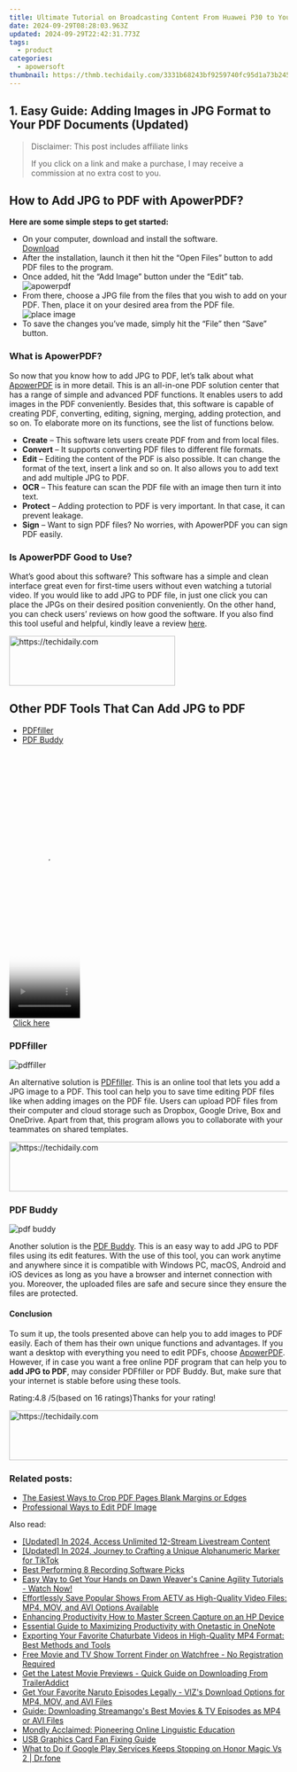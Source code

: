```yaml
---
title: Ultimate Tutorial on Broadcasting Content From Huawei P30 to Your Smart TV
date: 2024-09-29T08:28:03.963Z
updated: 2024-09-29T22:42:31.773Z
tags:
  - product
categories:
  - apowersoft
thumbnail: https://thmb.techidaily.com/3331b68243bf9259740fc95d1a73b2453b86dd532a7a2ec26036834e7833dd28.jpg
---
```


## 1. Easy Guide: Adding Images in JPG Format to Your PDF Documents (Updated)

>  Disclaimer: This post includes affiliate links
>
>  If you click on a link and make a purchase, I may receive a commission at no extra cost to you.
>

## How to Add JPG to PDF with ApowerPDF?

**Here are some simple steps to get started:**

* On your computer, download and install the software.  
[Download](https://tools.techidaily.com/apowersoft/products/)
* After the installation, launch it then hit the “Open Files” button to add PDF files to the program.
* Once added, hit the “Add Image” button under the “Edit” tab.  
![apowerpdf](https://www.apowersoft.com//webusupload.aoscdn.com/apowercom/wp-content/uploads/2020/07/add-image.jpg.webp)
* From there, choose a JPG file from the files that you wish to add on your PDF. Then, place it on your desired area from the PDF file.  
![place image](https://www.apowersoft.com//webusupload.aoscdn.com/apowercom/wp-content/uploads/2020/07/place-jpg.jpg.webp)
* To save the changes you’ve made, simply hit the “File” then “Save” button.

### What is ApowerPDF?

So now that you know how to add JPG to PDF, let’s talk about what [ApowerPDF](https://tools.techidaily.com/apowersoft/apower-pdf/) is in more detail. This is an all-in-one PDF solution center that has a range of simple and advanced PDF functions. It enables users to add images in the PDF conveniently. Besides that, this software is capable of creating PDF, converting, editing, signing, merging, adding protection, and so on. To elaborate more on its functions, see the list of functions below.

* **Create** – This software lets users create PDF from and from local files.
* **Convert** – It supports converting PDF files to different file formats.
* **Edit**  – Editing the content of the PDF is also possible. It can change the format of the text, insert a link and so on. It also allows you to add text and add multiple JPG to PDF.
* **OCR** – This feature can scan the PDF file with an image then turn it into text.
* **Protect** – Adding protection to PDF is very important. In that case, it can prevent leakage.
* **Sign** – Want to sign PDF files? No worries, with ApowerPDF you can sign PDF easily.

### Is ApowerPDF Good to Use?

What’s good about this software? This software has a simple and clean interface great even for first-time users without even watching a tutorial video. If you would like to add JPG to PDF file, in just one click you can place the JPGs on their desired position conveniently. On the other hand, you can check users’ reviews on how good the software. If you also find this tool useful and helpful, kindly leave a review [here](https://www.g2crowd.com/products/apowerpdf/reviews).

<!-- affiliate ads begin -->
<a href="https://aligracehair.sjv.io/c/5597632/1918661/19272" target="_top" id="1918661">
  <img src="//a.impactradius-go.com/display-ad/19272-1918661" border="0" alt="https://techidaily.com" width="300" height="90"/>
</a>
<img height="0" width="0" src="https://aligracehair.sjv.io/i/5597632/1918661/19272" style="position:absolute;visibility:hidden;" border="0" />
<!-- affiliate ads end -->

## Other PDF Tools That Can Add JPG to PDF

* [PDFfiller](https://tools.techidaily.com/apowersoft/products/)
* [PDF Buddy](https://tools.techidaily.com/apowersoft/products/)

<!-- affiliate ads begin -->
<span id="1977028">
					<video width="128" height="480" style="cursor:pointer"
           poster="//a.impactradius-go.com/display-clicktoplayimage/1977028.png"
           onclick="if(!this.playClicked){this.play();this.setAttribute('controls',true);this.playClicked=true;}">
	   <source src="//a.impactradius-go.com/display-ad/22993-1977028">
	   <img src="//a.impactradius-go.com/display-clicktoplayimage/1977028.png" style="border: none; height: 100%; width: 100%; object-fit: contain">
	</video>
	<div style="width:80px;text-align:center"><a href="javascript:window.open(decodeURIComponent('https%3A%2F%2Fhomestyler.sjv.io%2Fc%2F5597632%2F1977028%2F22993'), '_blank');void(0);">Click here</a></div>
</span>
<img height="0" width="0" src="https://imp.pxf.io/i/5597632/1977028/22993" style="position:absolute;visibility:hidden;" border="0" />
<!-- affiliate ads end -->

### PDFfiller

![pdffiller](https://www.apowersoft.com//webusupload.aoscdn.com/apowercom/wp-content/uploads/2020/07/add-image-pdffiller.jpg.webp)

An alternative solution is [PDFfiller](https://www.pdffiller.com/en/categories/add-image.htm). This is an online tool that lets you add a JPG image to a PDF. This tool can help you to save time editing PDF files like when adding images on the PDF file. Users can upload PDF files from their computer and cloud storage such as Dropbox, Google Drive, Box and OneDrive. Apart from that, this program allows you to collaborate with your teammates on shared templates.

<!-- affiliate ads begin -->
<a href="https://appsumo.8odi.net/c/5597632/2043617/7443" target="_top" id="2043617">
  <img src="//a.impactradius-go.com/display-ad/7443-2043617" border="0" alt="https://techidaily.com" width="728" height="90"/>
</a>
<img height="0" width="0" src="https://appsumo.8odi.net/i/5597632/2043617/7443" style="position:absolute;visibility:hidden;" border="0" />
<!-- affiliate ads end -->

### PDF Buddy

![pdf buddy](https://www.apowersoft.com//webusupload.aoscdn.com/apowercom/wp-content/uploads/2020/07/add-jpg-using-pdfbuddy.jpg.webp)

Another solution is the [PDF Buddy](https://www.pdfbuddy.com/how-to/add-image-to-pdf). This is an easy way to add JPG to PDF files using its edit features. With the use of this tool, you can work anytime and anywhere since it is compatible with Windows PC, macOS, Android and iOS devices as long as you have a browser and internet connection with you. Moreover, the uploaded files are safe and secure since they ensure the files are protected.

#### Conclusion

To sum it up, the tools presented above can help you to add images to PDF easily. Each of them has their own unique functions and advantages. If you want a desktop with everything you need to edit PDFs, choose [ApowerPDF](https://tools.techidaily.com/apowersoft/apower-pdf/). However, if in case you want a free online PDF program that can help you to **add JPG to PDF**, may consider PDFfiller or PDF Buddy. But, make sure that your internet is stable before using these tools.

Rating:4.8 /5(based on 16 ratings)Thanks for your rating!

<!-- affiliate ads begin -->
<a href="https://appsumo.8odi.net/c/5597632/2144298/7443" target="_top" id="2144298">
  <img src="//a.impactradius-go.com/display-ad/7443-2144298" border="0" alt="https://techidaily.com" width="728" height="90"/>
</a>
<img height="0" width="0" src="https://appsumo.8odi.net/i/5597632/2144298/7443" style="position:absolute;visibility:hidden;" border="0" />
<!-- affiliate ads end -->

### Related posts:

* [The Easiest Ways to Crop PDF Pages Blank Margins or Edges](https://tools.techidaily.com/apowersoft/apower-pdf/)
* [Professional Ways to Edit PDF Image](https://tools.techidaily.com/apowersoft/apower-pdf/)

<ins class="adsbygoogle"
     style="display:block"
     data-ad-format="autorelaxed"
     data-ad-client="ca-pub-7571918770474297"
     data-ad-slot="1223367746"></ins>

<ins class="adsbygoogle"
     style="display:block"
     data-ad-client="ca-pub-7571918770474297"
     data-ad-slot="8358498916"
     data-ad-format="auto"
     data-full-width-responsive="true"></ins>

<span class="atpl-alsoreadstyle">Also read:</span>
<div><ul>
<li><a href="https://fox-links.techidaily.com/updated-in-2024-access-unlimited-12-stream-livestream-content/"><u>[Updated] In 2024, Access Unlimited 12-Stream Livestream Content</u></a></li>
<li><a href="https://tiktok-video-recordings.techidaily.com/updated-in-2024-journey-to-crafting-a-unique-alphanumeric-marker-for-tiktok/"><u>[Updated] In 2024, Journey to Crafting a Unique Alphanumeric Marker for TikTok</u></a></li>
<li><a href="https://screen-activity-recording.techidaily.com/best-performing-8-recording-software-picks/"><u>Best Performing 8 Recording Software Picks</u></a></li>
<li><a href="https://fox-useful.techidaily.com/easy-way-to-get-your-hands-on-dawn-weavers-canine-agility-tutorials-watch-now/"><u>Easy Way to Get Your Hands on Dawn Weaver's Canine Agility Tutorials - Watch Now!</u></a></li>
<li><a href="https://fox-useful.techidaily.com/effortlessly-save-popular-shows-from-aetv-as-high-quality-video-files-mp4-mov-and-avi-options-available/"><u>Effortlessly Save Popular Shows From AETV as High-Quality Video Files: MP4, MOV, and AVI Options Available</u></a></li>
<li><a href="https://video-capture.techidaily.com/enhancing-productivity-how-to-master-screen-capture-on-an-hp-device/"><u>Enhancing Productivity How to Master Screen Capture on an HP Device</u></a></li>
<li><a href="https://buynow-tips.techidaily.com/essential-guide-to-maximizing-productivity-with-onetastic-in-onenote/"><u>Essential Guide to Maximizing Productivity with Onetastic in OneNote</u></a></li>
<li><a href="https://fox-useful.techidaily.com/exporting-your-favorite-chaturbate-videos-in-high-quality-mp4-format-best-methods-and-tools/"><u>Exporting Your Favorite Chaturbate Videos in High-Quality MP4 Format: Best Methods and Tools</u></a></li>
<li><a href="https://fox-useful.techidaily.com/free-movie-and-tv-show-torrent-finder-on-watchfree-no-registration-required/"><u>Free Movie and TV Show Torrent Finder on Watchfree - No Registration Required</u></a></li>
<li><a href="https://fox-useful.techidaily.com/get-the-latest-movie-previews-quick-guide-on-downloading-from-traileraddict/"><u>Get the Latest Movie Previews - Quick Guide on Downloading From TrailerAddict</u></a></li>
<li><a href="https://fox-useful.techidaily.com/get-your-favorite-naruto-episodes-legally-vizs-download-options-for-mp4-mov-and-avi-files/"><u>Get Your Favorite Naruto Episodes Legally - VIZ's Download Options for MP4, MOV, and AVI Files</u></a></li>
<li><a href="https://fox-useful.techidaily.com/guide-downloading-streamangos-best-movies-and-tv-episodes-as-mp4-or-avi-files/"><u>Guide: Downloading Streamango's Best Movies & TV Episodes as MP4 or AVI Files</u></a></li>
<li><a href="https://mondly-stories.techidaily.com/mondly-acclaimed-pioneering-online-linguistic-education/"><u>Mondly Acclaimed: Pioneering Online Linguistic Education</u></a></li>
<li><a href="https://network-issues.techidaily.com/usb-graphics-card-fan-fixing-guide/"><u>USB Graphics Card Fan Fixing Guide</u></a></li>
<li><a href="https://howto.techidaily.com/what-to-do-if-google-play-services-keeps-stopping-on-honor-magic-vs-2-drfone-by-drfone-fix-android-problems-fix-android-problems/"><u>What to Do if Google Play Services Keeps Stopping on Honor Magic Vs 2 | Dr.fone</u></a></li>
</ul></div>


